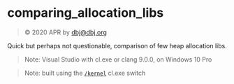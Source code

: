# comparing_allocation_libs

> &copy; 2020 APR by dbj@dbj.org

Quick but perhaps not questionable, comparison of few heap allocation libs.

> Note: Visual Studio with cl.exe or clang 9.0.0, on Windows 10 Pro

> Note: built using the [`/kernel`](https://docs.microsoft.com/en-us/cpp/build/reference/kernel-create-kernel-mode-binary?view=vs-2019) cl.exe switch
